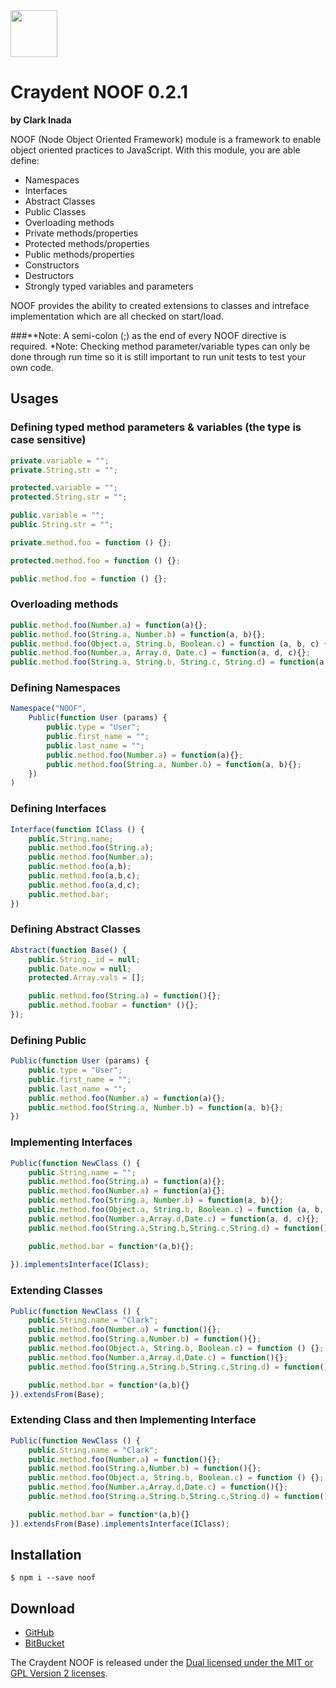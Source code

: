 <img src="http://craydent.com/JsonObjectEditor/img/svgs/craydent-logo.svg" width=75 height=75/>

# Craydent NOOF 0.2.1
**by Clark Inada**

NOOF (Node Object Oriented Framework) module is a framework to enable object oriented practices to JavaScript.  With this module, you are able define:

* Namespaces
* Interfaces
* Abstract Classes
* Public Classes
* Overloading methods
* Private methods/properties
* Protected methods/properties
* Public methods/properties
* Constructors
* Destructors
* Strongly typed variables and parameters

NOOF provides the ability to created extensions to classes and intreface implementation which are all checked on start/load.

###**Note: A semi-colon (;) as the end of every NOOF directive is required.
*Note: Checking method parameter/variable types can only be done through run time so it is still important to run unit tests to test your own code.

## Usages
### Defining typed method parameters & variables (the type is case sensitive)
```js
private.variable = "";
private.String.str = "";

protected.variable = "";
protected.String.str = "";

public.variable = "";
public.String.str = "";

private.method.foo = function () {};

protected.method.foo = function () {};

public.method.foo = function () {};
```
### Overloading methods
```js
public.method.foo(Number.a) = function(a){};
public.method.foo(String.a, Number.b) = function(a, b){};
public.method.foo(Object.a, String.b, Boolean.c) = function (a, b, c) {};
public.method.foo(Number.a, Array.d, Date.c) = function(a, d, c){};
public.method.foo(String.a, String.b, String.c, String.d) = function(a, b, c, d){};
```

### Defining Namespaces
```js
Namespace("NOOF", 
    Public(function User (params) {
        public.type = "User";
        public.first_name = "";
        public.last_name = "";
        public.method.foo(Number.a) = function(a){};
        public.method.foo(String.a, Number.b) = function(a, b){};
    })
)
```

### Defining Interfaces
```js
Interface(function IClass () {
	public.String.name;
	public.method.foo(String.a);
	public.method.foo(Number.a);
	public.method.foo(a,b);
	public.method.foo(a,b,c);
	public.method.foo(a,d,c);
	public.method.bar;
})
```

### Defining Abstract Classes
```js
Abstract(function Base() {
	public.String._id = null;
	public.Date.now = null;
	protected.Array.vals = [];

	public.method.foo(String.a) = function(){};
	public.method.foobar = function* (){};
});
```

### Defining Public
```js
Public(function User (params) {
    public.type = "User";
    public.first_name = "";
    public.last_name = "";
    public.method.foo(Number.a) = function(a){};
    public.method.foo(String.a, Number.b) = function(a, b){};
})
```

### Implementing Interfaces
```js
Public(function NewClass () {
	public.String.name = "";
	public.method.foo(String.a) = function(a){};
	public.method.foo(Number.a) = function(a){};
	public.method.foo(String.a, Number.b) = function(a, b){};
	public.method.foo(Object.a, String.b, Boolean.c) = function (a, b, c) {};
	public.method.foo(Number.a,Array.d,Date.c) = function(a, d, c){};
	public.method.foo(String.a,String.b,String.c,String.d) = function(){};

	public.method.bar = function*(a,b){};
    	
}).implementsInterface(IClass);
```

### Extending Classes
```js
Public(function NewClass () {
	public.String.name = "Clark";
	public.method.foo(Number.a) = function(){};
	public.method.foo(String.a,Number.b) = function(){};
	public.method.foo(Object.a, String.b, Boolean.c) = function () {};
	public.method.foo(Number.a,Array.d,Date.c) = function(){};
	public.method.foo(String.a,String.b,String.c,String.d) = function(){};

	public.method.bar = function*(a,b){}
}).extendsFrom(Base);
```

### Extending Class and then Implementing Interface
```js
Public(function NewClass () {
	public.String.name = "Clark";
	public.method.foo(Number.a) = function(){};
	public.method.foo(String.a,Number.b) = function(){};
	public.method.foo(Object.a, String.b, Boolean.c) = function () {};
	public.method.foo(Number.a,Array.d,Date.c) = function(){};
	public.method.foo(String.a,String.b,String.c,String.d) = function(){};

	public.method.bar = function*(a,b){}
}).extendsFrom(Base).implementsInterface(IClass);
```

## Installation

```shell
$ npm i --save noof
```


## Download

 * [GitHub](https://github.com/craydent/Craydent-NOOF)
 * [BitBucket](https://bitbucket.org/craydent/craydent-noof)

The Craydent NOOF is released under the [Dual licensed under the MIT or GPL Version 2 licenses](http://craydent.com/license).<br>




